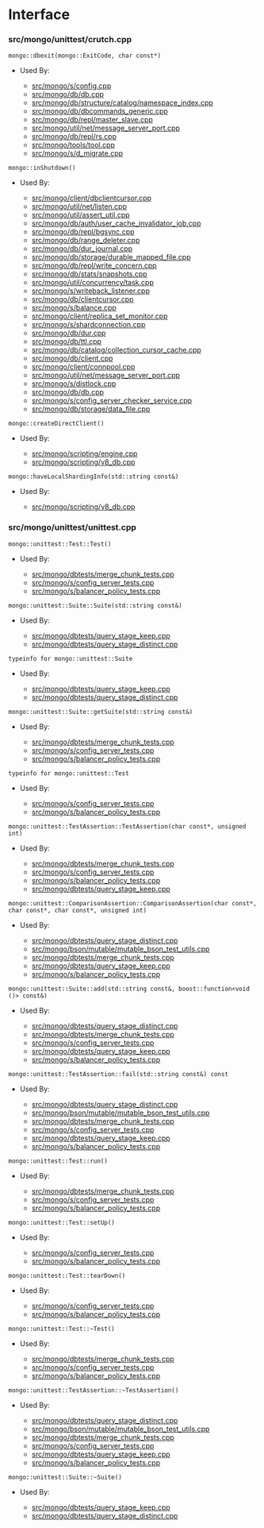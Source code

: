 
# Interface

### src/mongo/unittest/crutch.cpp

<div></div>

    mongo::dbexit(mongo::ExitCode, char const*)

- Used By:

    - [src/mongo/s/config.cpp](../../../sharding)
    - [src/mongo/db/db.cpp](../../../mongos\_and\_mongod\_mains)
    - [src/mongo/db/structure/catalog/namespace\_index.cpp](../../../storage\_layer\_structure)
    - [src/mongo/db/dbcommands\_generic.cpp](../../../database\_commands)
    - [src/mongo/db/repl/master\_slave.cpp](../../../replication)
    - [src/mongo/util/net/message\_server\_port.cpp](../../../network\_core)
    - [src/mongo/db/repl/rs.cpp](../../../replication)
    - [src/mongo/tools/tool.cpp](../../../tools)
    - [src/mongo/s/d\_migrate.cpp](../../../sharding)

<div></div>

    mongo::inShutdown()

- Used By:

    - [src/mongo/client/dbclientcursor.cpp](../../../cpp\_client\_driver)
    - [src/mongo/util/net/listen.cpp](../../../network\_core)
    - [src/mongo/util/assert\_util.cpp](../../../utilities)
    - [src/mongo/db/auth/user\_cache\_invalidator\_job.cpp](../../../authorization)
    - [src/mongo/db/repl/bgsync.cpp](../../../replication)
    - [src/mongo/db/range\_deleter.cpp](../../../sharding)
    - [src/mongo/db/dur\_journal.cpp](../../../journaling)
    - [src/mongo/db/storage/durable\_mapped\_file.cpp](../../../journaling)
    - [src/mongo/db/repl/write\_concern.cpp](../../../replication)
    - [src/mongo/db/stats/snapshots.cpp](../../../utilities)
    - [src/mongo/util/concurrency/task.cpp](../../../utilities)
    - [src/mongo/s/writeback\_listener.cpp](../../../writeback\_listener)
    - [src/mongo/db/clientcursor.cpp](../../../client\_and\_operation\_tracking)
    - [src/mongo/s/balance.cpp](../../../sharding)
    - [src/mongo/client/replica\_set\_monitor.cpp](../../../cpp\_client\_driver)
    - [src/mongo/s/shardconnection.cpp](../../../sharding)
    - [src/mongo/db/dur.cpp](../../../journaling)
    - [src/mongo/db/ttl.cpp](../../../indexing)
    - [src/mongo/db/catalog/collection\_cursor\_cache.cpp](../../../storage\_layer\_structure)
    - [src/mongo/db/client.cpp](../../../client\_and\_operation\_tracking)
    - [src/mongo/client/connpool.cpp](../../../cpp\_client\_driver)
    - [src/mongo/util/net/message\_server\_port.cpp](../../../network\_core)
    - [src/mongo/s/distlock.cpp](../../../sharding)
    - [src/mongo/db/db.cpp](../../../mongos\_and\_mongod\_mains)
    - [src/mongo/s/config\_server\_checker\_service.cpp](../../../sharding)
    - [src/mongo/db/storage/data\_file.cpp](../../../mmap\_file\_interface)

<div></div>

    mongo::createDirectClient()

- Used By:

    - [src/mongo/scripting/engine.cpp](../../../javascript\_libraries)
    - [src/mongo/scripting/v8\_db.cpp](../../../javascript\_libraries)

<div></div>

    mongo::haveLocalShardingInfo(std::string const&)

- Used By:

    - [src/mongo/scripting/v8\_db.cpp](../../../javascript\_libraries)

### src/mongo/unittest/unittest.cpp

<div></div>

    mongo::unittest::Test::Test()

- Used By:

    - [src/mongo/dbtests/merge\_chunk\_tests.cpp](../../../sharding)
    - [src/mongo/s/config\_server\_tests.cpp](../../../sharding)
    - [src/mongo/s/balancer\_policy\_tests.cpp](../../../sharding)

<div></div>

    mongo::unittest::Suite::Suite(std::string const&)

- Used By:

    - [src/mongo/dbtests/query\_stage\_keep.cpp](../../../core\_query\_system)
    - [src/mongo/dbtests/query\_stage\_distinct.cpp](../../../core\_query\_system)

<div></div>

    typeinfo for mongo::unittest::Suite

- Used By:

    - [src/mongo/dbtests/query\_stage\_keep.cpp](../../../core\_query\_system)
    - [src/mongo/dbtests/query\_stage\_distinct.cpp](../../../core\_query\_system)

<div></div>

    mongo::unittest::Suite::getSuite(std::string const&)

- Used By:

    - [src/mongo/dbtests/merge\_chunk\_tests.cpp](../../../sharding)
    - [src/mongo/s/config\_server\_tests.cpp](../../../sharding)
    - [src/mongo/s/balancer\_policy\_tests.cpp](../../../sharding)

<div></div>

    typeinfo for mongo::unittest::Test

- Used By:

    - [src/mongo/s/config\_server\_tests.cpp](../../../sharding)
    - [src/mongo/s/balancer\_policy\_tests.cpp](../../../sharding)

<div></div>

    mongo::unittest::TestAssertion::TestAssertion(char const*, unsigned int)

- Used By:

    - [src/mongo/dbtests/merge\_chunk\_tests.cpp](../../../sharding)
    - [src/mongo/s/config\_server\_tests.cpp](../../../sharding)
    - [src/mongo/s/balancer\_policy\_tests.cpp](../../../sharding)
    - [src/mongo/dbtests/query\_stage\_keep.cpp](../../../core\_query\_system)

<div></div>

    mongo::unittest::ComparisonAssertion::ComparisonAssertion(char const*, char const*, char const*, unsigned int)

- Used By:

    - [src/mongo/dbtests/query\_stage\_distinct.cpp](../../../core\_query\_system)
    - [src/mongo/bson/mutable/mutable\_bson\_test\_utils.cpp](../../../mutable\_bson)
    - [src/mongo/dbtests/merge\_chunk\_tests.cpp](../../../sharding)
    - [src/mongo/dbtests/query\_stage\_keep.cpp](../../../core\_query\_system)
    - [src/mongo/s/balancer\_policy\_tests.cpp](../../../sharding)

<div></div>

    mongo::unittest::Suite::add(std::string const&, boost::function<void ()> const&)

- Used By:

    - [src/mongo/dbtests/query\_stage\_distinct.cpp](../../../core\_query\_system)
    - [src/mongo/dbtests/merge\_chunk\_tests.cpp](../../../sharding)
    - [src/mongo/s/config\_server\_tests.cpp](../../../sharding)
    - [src/mongo/dbtests/query\_stage\_keep.cpp](../../../core\_query\_system)
    - [src/mongo/s/balancer\_policy\_tests.cpp](../../../sharding)

<div></div>

    mongo::unittest::TestAssertion::fail(std::string const&) const

- Used By:

    - [src/mongo/dbtests/query\_stage\_distinct.cpp](../../../core\_query\_system)
    - [src/mongo/bson/mutable/mutable\_bson\_test\_utils.cpp](../../../mutable\_bson)
    - [src/mongo/dbtests/merge\_chunk\_tests.cpp](../../../sharding)
    - [src/mongo/s/config\_server\_tests.cpp](../../../sharding)
    - [src/mongo/dbtests/query\_stage\_keep.cpp](../../../core\_query\_system)
    - [src/mongo/s/balancer\_policy\_tests.cpp](../../../sharding)

<div></div>

    mongo::unittest::Test::run()

- Used By:

    - [src/mongo/dbtests/merge\_chunk\_tests.cpp](../../../sharding)
    - [src/mongo/s/config\_server\_tests.cpp](../../../sharding)
    - [src/mongo/s/balancer\_policy\_tests.cpp](../../../sharding)

<div></div>

    mongo::unittest::Test::setUp()

- Used By:

    - [src/mongo/s/config\_server\_tests.cpp](../../../sharding)
    - [src/mongo/s/balancer\_policy\_tests.cpp](../../../sharding)

<div></div>

    mongo::unittest::Test::tearDown()

- Used By:

    - [src/mongo/s/config\_server\_tests.cpp](../../../sharding)
    - [src/mongo/s/balancer\_policy\_tests.cpp](../../../sharding)

<div></div>

    mongo::unittest::Test::~Test()

- Used By:

    - [src/mongo/dbtests/merge\_chunk\_tests.cpp](../../../sharding)
    - [src/mongo/s/config\_server\_tests.cpp](../../../sharding)
    - [src/mongo/s/balancer\_policy\_tests.cpp](../../../sharding)

<div></div>

    mongo::unittest::TestAssertion::~TestAssertion()

- Used By:

    - [src/mongo/dbtests/query\_stage\_distinct.cpp](../../../core\_query\_system)
    - [src/mongo/bson/mutable/mutable\_bson\_test\_utils.cpp](../../../mutable\_bson)
    - [src/mongo/dbtests/merge\_chunk\_tests.cpp](../../../sharding)
    - [src/mongo/s/config\_server\_tests.cpp](../../../sharding)
    - [src/mongo/dbtests/query\_stage\_keep.cpp](../../../core\_query\_system)
    - [src/mongo/s/balancer\_policy\_tests.cpp](../../../sharding)

<div></div>

    mongo::unittest::Suite::~Suite()

- Used By:

    - [src/mongo/dbtests/query\_stage\_keep.cpp](../../../core\_query\_system)
    - [src/mongo/dbtests/query\_stage\_distinct.cpp](../../../core\_query\_system)
